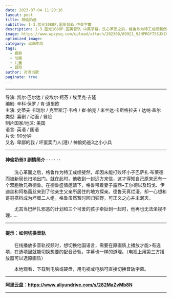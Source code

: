 ```yaml
---
date: 2023-07-04 11:20:16
layout: post
title: 神偷奶爸
subtitle: 1-3.蓝光1080P.国英音轨.中英字幕
description: 1-3.蓝光1080P.国英音轨.中英字幕。洗心革面之后，格鲁作为特工成绩斐然，却因未能打败坏小子巴萨扎·布莱德而被新局长扫地出门。就在此时，他收到一封远方来信，这才得知自己原来还有一个双胞胎兄弟德鲁....
image: https://www.wpzysq.com/upload/attach/202308/89921_9JNPRGYT5SJXZCY._webp
optimized_image: 
category: 动画电影
tags:
  - 喜剧
  - 动画
  - 儿童
  - 冒险
author: 对酒当歌
paginate: true
---
```


---

导演: 凯尔·巴尔达 / 皮埃尔·柯芬 / 埃里克·吉隆  
编剧: 辛科·保罗 / 肯·道里欧  
主演: 史蒂夫·卡瑞尔 / 克里斯汀·韦格 / 崔·帕克 / 米兰达·卡斯格拉夫 / 达纳·盖尔  
类型: 喜剧 / 动画 / 冒险  
制片国家/地区: 美国  
语言: 英语 / 国语  
片长: 90分钟  
又名: 卑鄙的我 / 坏蛋奖门人(港) / 神偷奶爸3之小小兵  

---

#### 神偷奶爸3 剧情简介 · · · · · ·

　　洗心革面之后，格鲁作为特工成绩斐然，却因未能打败坏小子巴萨扎·布莱德而被新局长扫地出门。就在此时，他收到一封远方来信，这才得知自己原来还有一个双胞胎兄弟德鲁。在德鲁盛情邀请下，格鲁带着妻子露西•王尔德以及玛戈、伊迪丝和阿格蕾丝来到了他亲生父亲所居住的地方探亲。德鲁天真烂漫，却一心想和哥哥搭档成为坏蛋二人组。格鲁虽然暂时回归狂野，可正义之心并未泯灭。

　　尤其当巴萨扎邪恶的计划和三个可爱的孩子牵扯到一起时，他再也无法坐视不理……

---

#### 提示：如何切换音轨

　　在线播放多音轨视频时，想切换他国语言，需要在原画质上播放才能>有选项，在选项里就能切换想要的配音音轨，字幕也一样的道理。（电视上用第三方播放器可以选原画质）

　　本地观看，下载到电脑或硬盘，用电视或电脑可直接切换音轨字幕。

---

**阿里云盘：<https://www.aliyundrive.com/s/282MaZvMb8N>**

---
